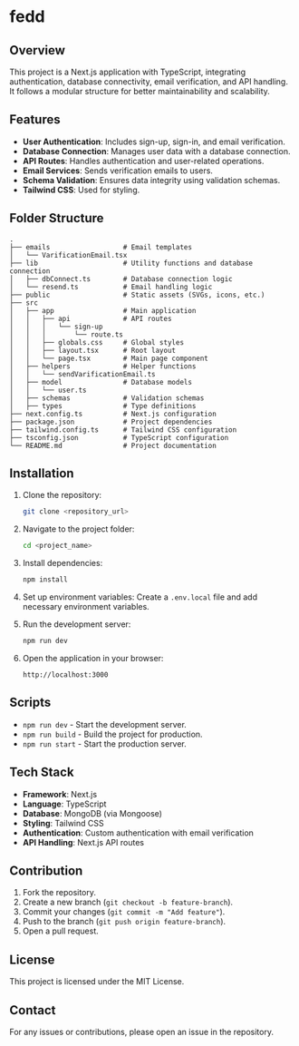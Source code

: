 # fedd

## Overview
This project is a Next.js application with TypeScript, integrating authentication, database connectivity, email verification, and API handling. It follows a modular structure for better maintainability and scalability.

## Features
- **User Authentication**: Includes sign-up, sign-in, and email verification.
- **Database Connection**: Manages user data with a database connection.
- **API Routes**: Handles authentication and user-related operations.
- **Email Services**: Sends verification emails to users.
- **Schema Validation**: Ensures data integrity using validation schemas.
- **Tailwind CSS**: Used for styling.

## Folder Structure
```
.
├── emails                  # Email templates
│   └── VarificationEmail.tsx
├── lib                     # Utility functions and database connection
│   ├── dbConnect.ts        # Database connection logic
│   └── resend.ts           # Email handling logic
├── public                  # Static assets (SVGs, icons, etc.)
├── src
│   ├── app                 # Main application
│   │   ├── api             # API routes
│   │   │   └── sign-up
│   │   │       └── route.ts
│   │   ├── globals.css     # Global styles
│   │   ├── layout.tsx      # Root layout
│   │   └── page.tsx        # Main page component
│   ├── helpers             # Helper functions
│   │   └── sendVarificationEmail.ts
│   ├── model               # Database models
│   │   └── user.ts
│   ├── schemas             # Validation schemas
│   ├── types               # Type definitions
├── next.config.ts          # Next.js configuration
├── package.json            # Project dependencies
├── tailwind.config.ts      # Tailwind CSS configuration
├── tsconfig.json           # TypeScript configuration
└── README.md               # Project documentation
```

## Installation
1. Clone the repository:
   ```sh
   git clone <repository_url>
   ```
2. Navigate to the project folder:
   ```sh
   cd <project_name>
   ```
3. Install dependencies:
   ```sh
   npm install
   ```
4. Set up environment variables:
   Create a `.env.local` file and add necessary environment variables.

5. Run the development server:
   ```sh
   npm run dev
   ```
6. Open the application in your browser:
   ```
   http://localhost:3000
   ```

## Scripts
- `npm run dev` - Start the development server.
- `npm run build` - Build the project for production.
- `npm run start` - Start the production server.

## Tech Stack
- **Framework**: Next.js
- **Language**: TypeScript
- **Database**: MongoDB (via Mongoose)
- **Styling**: Tailwind CSS
- **Authentication**: Custom authentication with email verification
- **API Handling**: Next.js API routes

## Contribution
1. Fork the repository.
2. Create a new branch (`git checkout -b feature-branch`).
3. Commit your changes (`git commit -m "Add feature"`).
4. Push to the branch (`git push origin feature-branch`).
5. Open a pull request.

## License
This project is licensed under the MIT License.

## Contact
For any issues or contributions, please open an issue in the repository.

